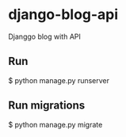 # django-blog-api
Djanggo blog with API

## Run

$ python manage.py runserver

## Run migrations

$ python manage.py migrate
